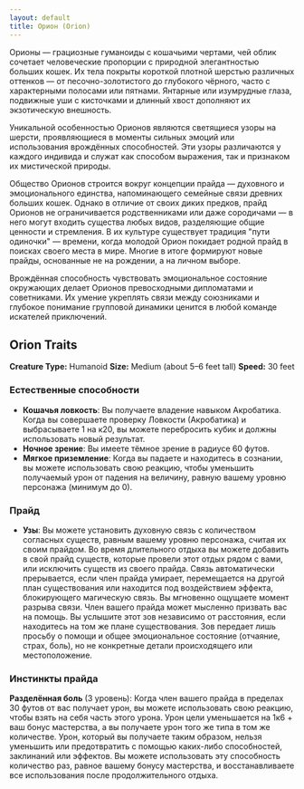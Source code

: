```yaml
---
layout: default
title: Орион (Orion)
---
```


Орионы — грациозные гуманоиды с кошачьими чертами, чей облик сочетает человеческие пропорции с природной элегантностью больших кошек. Их тела покрыты короткой плотной шерстью различных оттенков — от песочно-золотистого до глубокого чёрного, часто с характерными полосами или пятнами. Янтарные или изумрудные глаза, подвижные уши с кисточками и длинный хвост дополняют их экзотическую внешность.

Уникальной особенностью Орионов являются светящиеся узоры на шерсти, проявляющиеся в моменты сильных эмоций или использования врождённых способностей. Эти узоры различаются у каждого индивида и служат как способом выражения, так и признаком их мистической природы.

Общество Орионов строится вокруг концепции прайда — духовного и эмоционального единства, напоминающего семейные связи древних больших кошек. Однако в отличие от своих диких предков, прайд Орионов не ограничивается родственниками или даже сородичами — в него могут входить существа любых видов, разделяющие общие ценности и стремления. В их культуре существует традиция "пути одиночки" — времени, когда молодой Орион покидает родной прайд в поисках своего места в мире. Многие в итоге формируют новые прайды, основанные не на рождении, а на личном выборе.

Врождённая способность чувствовать эмоциональное состояние окружающих делает Орионов превосходными дипломатами и советниками. Их умение укреплять связи между союзниками и глубокое понимание групповой динамики ценится в любой команде искателей приключений.

## Orion Traits
**Creature Type:** Humanoid
**Size:** Medium (about 5–6 feet tall)
**Speed:** 30 feet

### Естественные способности
- **Кошачья ловкость**: Вы получаете владение навыком Акробатика. Когда вы совершаете проверку Ловкости (Акробатика) и выбрасываете 1 на к20, вы можете перебросить кубик и должны использовать новый результат.
- **Ночное зрение**: Вы имеете тёмное зрение в радиусе 60 футов.
- **Мягкое приземление**: Когда вы падаете и находитесь в сознании, вы можете использовать свою реакцию, чтобы уменьшить получаемый урон от падения на величину, равную вашему уровню персонажа (минимум до 0).

### Прайд
- **Узы**: Вы можете установить духовную связь с количеством согласных существ, равным вашему уровню персонажа, считая их своим прайдом. Во время длительного отдыха вы можете добавить в свой прайд существ, которые провели этот отдых рядом с вами, или исключить существ из своего прайда.
Связь автоматически прерывается, если член прайда умирает, перемещается на другой план существования или находится под воздействием эффекта, блокирующего магическую связь. Вы мгновенно ощущаете момент разрыва связи.
Член вашего прайда может мысленно призвать вас на помощь. Вы услышите этот зов независимо от расстояния, если находитесь на том же плане существования. Зов передает лишь просьбу о помощи и общее эмоциональное состояние (отчаяние, страх, боль), но не конкретные детали происходящего или местоположение.

### Инстинкты прайда
**Разделённая боль** (3 уровень): Когда член вашего прайда в пределах 30 футов от вас получает урон, вы можете использовать свою реакцию, чтобы взять на себя часть этого урона. Урон цели уменьшается на 1к6 + ваш бонус мастерства, а вы получаете урон того же типа в том же количестве. Урон, который вы получаете таким образом, нельзя уменьшить или предотвратить с помощью каких-либо способностей, заклинаний или эффектов. Вы можете использовать эту способность количество раз, равное вашему бонусу мастерства, и восстанавливаете все использования после продолжительного отдыха.